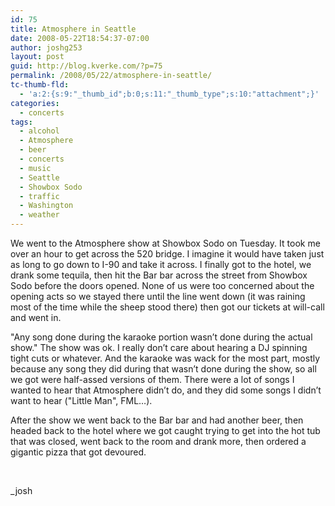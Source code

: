 ```yaml
---
id: 75
title: Atmosphere in Seattle
date: 2008-05-22T18:54:37-07:00
author: joshg253
layout: post
guid: http://blog.kverke.com/?p=75
permalink: /2008/05/22/atmosphere-in-seattle/
tc-thumb-fld:
  - 'a:2:{s:9:"_thumb_id";b:0;s:11:"_thumb_type";s:10:"attachment";}'
categories:
  - concerts
tags:
  - alcohol
  - Atmosphere
  - beer
  - concerts
  - music
  - Seattle
  - Showbox Sodo
  - traffic
  - Washington
  - weather
---
```

We went to the Atmosphere show at Showbox Sodo on Tuesday. It took me over an hour to get across the 520 bridge. I imagine it would have taken just as long to go down to I-90 and take it across. I finally got to the hotel, we drank some tequila, then hit the Bar bar across the street from Showbox Sodo before the doors opened. None of us were too concerned about the opening acts so we stayed there until the line went down (it was raining most of the time while the sheep stood there) then got our tickets at will-call and went in.

"Any song done during the karaoke portion wasn’t done during the actual show." The show was ok. I really don’t care about hearing a DJ spinning tight cuts or whatever. And the karaoke was wack for the most part, mostly because any song they did during that wasn’t done during the show, so all we got were half-assed versions of them. There were a lot of songs I wanted to hear that Atmosphere didn’t do, and they did some songs I didn’t want to hear ("Little Man", FML…).

After the show we went back to the Bar bar and had another beer, then headed back to the hotel where we got caught trying to get into the hot tub that was closed, went back to the room and drank more, then ordered a gigantic pizza that got devoured.

&nbsp;

_josh